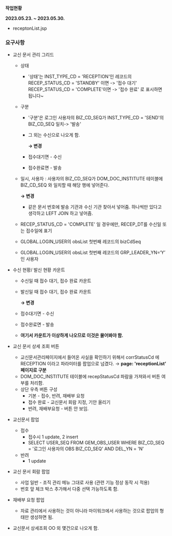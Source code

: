 **작업현황**

**2023.05.23. ~ 2023.05.30.**

- receptonList.jsp

### 요구사항

- 교신 문서 관리 그리드
    - 상태
        - '상태'는 INST_TYPE_CD = 'RECEPTION'인 레코드의 
        RECEP_STATUS_CD = 'STANDBY' 이면 -> '접수 대기'  
        RECEP_STATUS_CD = 'COMPLETE'이면 -> '접수 완료'
        로 표시하면 됩니다~
    - 구분
        - '구분'은 로그인 사용자의 BIZ_CD_SEQ가 
        INST_TYPE_CD = 'SEND'의 BIZ_CD_SEQ 일치-> '발송'
        - 그 외는 수신으로 나오게 함.
            
            **→ 변경**
            
        - 접수대기면 - 수신
        - 접수완료면 - 발송
    - 일시, 사용자 : 사용자의 BIZ_CD_SEQ가 DOM_DOC_INSTITUTE 테이블에 BIZ_CD_SEQ 와 일치할 때 해당 행에 넣어준다.
        
        **→ 변경**
        
        - 같은 문서 번호에  발송 기관과 수신 기관 찾아서 넣어줌. 하나씩만 있다고 생각하고 LEFT JOIN 하고 넣어줌.
    - RECEP_STATUS_CD = 'COMPLETE' 일 경우에만, RECEP_DT를 수신일 또는 접수일에 표기
    - GLOBAL.LOGIN_USER의 obsList 첫번째 레코드의 bizCdSeq
    - GLOBAL.LOGIN_USER의 obsList 첫번째 레코드의 GRP_LEADER_YN=‘Y’ 인 사용자
    
- 수신 현황/ 발신 현황 카운트
    - 수신일 때 접수 대기, 접수 완료 카운트
    - 발신일 때 접수 대기, 접수 완료 카운트
        
        **→ 변경**
        
    - 접수대기면 - 수신
    - 접수완료면 - 발송
    - **여기서 카운트가 이상하게 나오므로 이것은 물어봐야 함.**

- 교신 문서 상세 조회 버튼
    - 교신문서관리페이지에서 들어온 사실을 확인하기 위해서 corrStatusCd 에 RECEPTION 이라고 파라미터를 팝업으로 넘겼다. → **page: 'receptionList’ 페이지로 구분**
    - DOM_DOC_INSTITUTE 테이블에 recepStatusCd 파람을 가져와서 버튼 여부를 처리함.
    - 상단 우측 버튼 구성
        - 기본 - 접수, 반려, 재배부 요청
        - 접수 완료 - 교신문서 회람 지정, 기안 올리기
        - 반려, 재배부요청 - 버튼 안 보임.

- 교신문서 팝업
    - 접수
        - 접수시 1 update, 2 insert
        - SELECT USER_SEQ  FROM GEM_OBS_USER WHERE BIZ_CD_SEQ = '로그인 사용자의 OBS BIZ_CD_SEQ' AND DEL_YN = 'N'
    - 반려
        - 1 update
    
- 교신 문서 회람 팝업
    - 사업 일반 - 조직 관리 메뉴 그대로 사용 (관련 기능 정상 동작 시 적용)
    - 번호 앞 체크 박스 추가해서 다중 선택 가능하도록 함.
    
- 재배부 요청 팝업
    - 자료 관리에서 사용하는 것이 아니라 마이워크에서 사용하는 것으로 팝업의 형태만 생성하면 됨.

- 교신문서 상세조회 OO 외 몇건으로 나오게 함.
